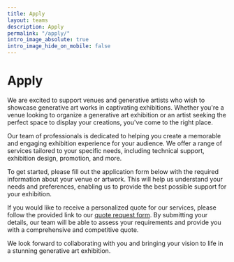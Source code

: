```yaml
---
title: Apply
layout: teams
description: Apply
permalink: "/apply/"
intro_image_absolute: true
intro_image_hide_on_mobile: false
---
```


# Apply

We are excited to support venues and generative artists who wish to showcase generative art works in captivating exhibitions. Whether you're a venue looking to organize a generative art exhibition or an artist seeking the perfect space to display your creations, you've come to the right place.

Our team of professionals is dedicated to helping you create a memorable and engaging exhibition experience for your audience. We offer a range of services tailored to your specific needs, including technical support, exhibition design, promotion, and more.

To get started, please fill out the application form below with the required information about your venue or artwork. This will help us understand your needs and preferences, enabling us to provide the best possible support for your exhibition.

If you would like to receive a personalized quote for our services, please follow the provided link to our [quote request form](/quote). By submitting your details, our team will be able to assess your requirements and provide you with a comprehensive and competitive quote.

We look forward to collaborating with you and bringing your vision to life in a stunning generative art exhibition.

